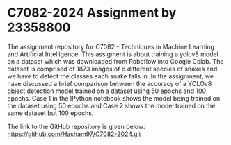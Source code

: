 # C7082-2024 Assignment by 23358800
The assignment repository for C7082 - Techniques in Machine Learning and Artificial Intelligence.
This assigment is about training a yolov8 model on a dataset which was downloaded from Roboflow into Google Colab. The dataset is comprised of 1873 images of 6 different species of snakes and we have to detect the classes each snake falls in. In the assignment, we have discussed a brief comparison between the accuracy of a YOLOv8 object detection model trained on a dataset using 50 epochs and 100 epochs. Case 1 in the IPython notebook shows the model being trained on the dataset using 50 epochs and Case 2 shows the model trained on the same dataset but 100 epochs. 

The link to the GitHub repository is given below:
https://github.com/Hasham97/C7082-2024.git
